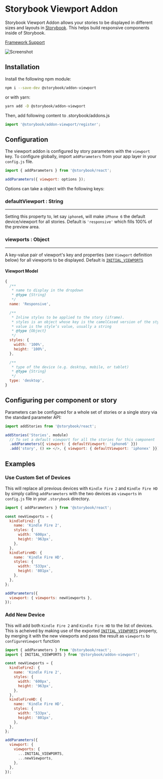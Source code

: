 # Storybook Viewport Addon

Storybook Viewport Addon allows your stories to be displayed in different sizes and layouts in [Storybook](https://storybook.js.org). This helps build responsive components inside of Storybook.

[Framework Support](https://github.com/storybooks/storybook/blob/master/ADDONS_SUPPORT.md)

![Screenshot](https://github.com/storybooks/storybook/blob/master/addons/viewport/docs/viewport.png)

## Installation

Install the following npm module:

```sh
npm i --save-dev @storybook/addon-viewport
```

or with yarn:

```sh
yarn add -D @storybook/addon-viewport
```

Then, add following content to .storybook/addons.js

```js
import '@storybook/addon-viewport/register';
```

## Configuration

The viewport addon is configured by story parameters with the `viewport` key. To configure globally, import `addParameters` from your app layer in your `config.js` file.

```js
import { addParameters } from '@storybook/react';

addParameters({ viewport: options });
```

Options can take a object with the following keys:

### defaultViewport : String

---

Setting this property to, let say `iphone6`, will make `iPhone 6` the default device/viewport for all stories. Default is `'responsive'` which fills 100% of the preview area.

### viewports : Object

---

A key-value pair of viewport's key and properties (see `Viewport` definition below) for all viewports to be displayed. Default is [`INITIAL_VIEWPORTS`](src/defaults.js)

#### Viewport Model

```js
{
  /**
   * name to display in the dropdown
   * @type {String}
   */
  name: 'Responsive',

  /**
   * Inline styles to be applied to the story (iframe).
   * styles is an object whose key is the camelCased version of the style name, and whose
   * value is the style’s value, usually a string
   * @type {Object}
   */
  styles: {
    width: '100%',
    height: '100%',
  },

  /**
   * type of the device (e.g. desktop, mobile, or tablet)
   * @type {String}
   */
  type: 'desktop',
}
```

## Configuring per component or story

Parameters can be configured for a whole set of stories or a single story via the standard parameter API:

```js
import addStories from '@storybook/react';

addStories('Stories', module)
  // To set a default viewport for all the stories for this component
  .addParameters({ viewport: { defaultViewport: 'iphone6' }})
  .add('story', () => </>, { viewport: { defaultViewport: 'iphonex' }});
```

## Examples

### Use Custom Set of Devices

This will replace all previous devices with `Kindle Fire 2` and `Kindle Fire HD` by simply calling `addParameters` with the two devices as `viewports` in `config.js` file in your `.storybook` directory.

```js
import { addParameters } from '@storybook/react';

const newViewports = {
  kindleFire2: {
    name: 'Kindle Fire 2',
    styles: {
      width: '600px',
      height: '963px',
    },
  },
  kindleFireHD: {
    name: 'Kindle Fire HD',
    styles: {
      width: '533px',
      height: '801px',
    },
  },
};

addParameters({
  viewport: { viewports: newViewports },
});
```

### Add New Device

This will add both `Kindle Fire 2` and `Kindle Fire HD` to the list of devices. This is acheived by making use of the exported [`INITIAL_VIEWPORTS`](src/defaults.js) property, by merging it with the new viewports and pass the result as `viewports` to `configureViewport` function

```js
import { addParameters } from '@storybook/react';
import { INITIAL_VIEWPORTS } from '@storybook/addon-viewport';

const newViewports = {
  kindleFire2: {
    name: 'Kindle Fire 2',
    styles: {
      width: '600px',
      height: '963px',
    },
  },
  kindleFireHD: {
    name: 'Kindle Fire HD',
    styles: {
      width: '533px',
      height: '801px',
    },
  },
};

addParameters({
  viewport: {
    viewports: {
      ...INITIAL_VIEWPORTS,
      ...newViewports,
    },
  },
});
```
